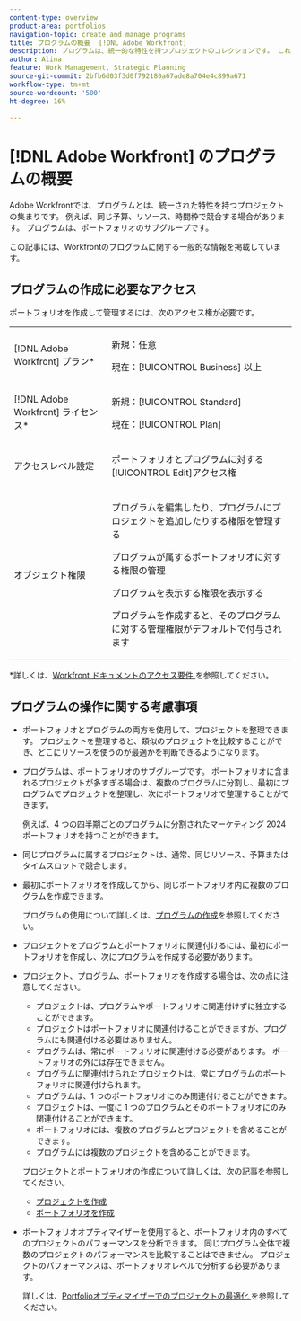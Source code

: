 ```yaml
---
content-type: overview
product-area: portfolios
navigation-topic: create and manage programs
title: プログラムの概要  [!DNL Adobe Workfront]
description: プログラムは、統一的な特性を持つプロジェクトのコレクションです。 これらのプロジェクトは通常、同じリソース、予算または時間枠を得るために競い合うことになります。プログラムは、ポートフォリオのサブグループです。 プロジェクトをポートフォリオに追加する前に、プログラムに関連付けることができます。
author: Alina
feature: Work Management, Strategic Planning
source-git-commit: 2bfb6d03f3d0f792180a67ade8a704e4c899a671
workflow-type: tm+mt
source-wordcount: '500'
ht-degree: 16%

---
```


# [!DNL Adobe Workfront] のプログラムの概要

<!-- Audited: 09/2024 -->

Adobe Workfrontでは、プログラムとは、統一された特性を持つプロジェクトの集まりです。 例えば、同じ予算、リソース、時間枠で競合する場合があります。 プログラムは、ポートフォリオのサブグループです。

この記事には、Workfrontのプログラムに関する一般的な情報を掲載しています。

## プログラムの作成に必要なアクセス

<!--leave the table uncollapsed as this article is about access-->

ポートフォリオを作成して管理するには、次のアクセス権が必要です。

<table style="table-layout:auto"> 
 <col> 
 <col> 
 <tbody> 
  <tr> 
   <td role="rowheader">[!DNL Adobe Workfront] プラン*</td> 
   <td> <p>新規：任意</p>
   <p>現在：[!UICONTROL Business] 以上</p> </td> 
  </tr> 
  <tr> 
   <td role="rowheader">[!DNL Adobe Workfront] ライセンス*</td> 
   <td> <p>新規：[!UICONTROL Standard]</p>
   <p>現在：[!UICONTROL Plan] </p> </td> 
  </tr> 
  <tr> 
   <td role="rowheader">アクセスレベル設定</td> 
   <td> <p>ポートフォリオとプログラムに対する[!UICONTROL Edit]アクセス権</p>  </td> 
  </tr> 
  <tr> 
   <td role="rowheader">オブジェクト権限</td> 
   <td> <p>プログラムを編集したり、プログラムにプロジェクトを追加したりする権限を管理する</p>
   <p>プログラムが属するポートフォリオに対する権限の管理 </p>
   <p>プログラムを表示する権限を表示する</p>
   <p>プログラムを作成すると、そのプログラムに対する管理権限がデフォルトで付与されます</p> 
    </td> 
  </tr> 
 </tbody> 
</table>

*詳しくは、[Workfront ドキュメントのアクセス要件 ](/help/quicksilver/administration-and-setup/add-users/access-levels-and-object-permissions/access-level-requirements-in-documentation.md) を参照してください。


## プログラムの操作に関する考慮事項

* ポートフォリオとプログラムの両方を使用して、プロジェクトを整理できます。 プロジェクトを整理すると、類似のプロジェクトを比較することができ、どこにリソースを使うのが最適かを判断できるようになります。

* プログラムは、ポートフォリオのサブグループです。 ポートフォリオに含まれるプロジェクトが多すぎる場合は、複数のプログラムに分割し、最初にプログラムでプロジェクトを整理し、次にポートフォリオで整理することができます。

  例えば、4 つの四半期ごとのプログラムに分割されたマーケティング 2024 ポートフォリオを持つことができます。

* 同じプログラムに属するプロジェクトは、通常、同じリソース、予算またはタイムスロットで競合します。

* 最初にポートフォリオを作成してから、同じポートフォリオ内に複数のプログラムを作成できます。

  プログラムの使用について詳しくは、[プログラムの作成](../../../manage-work/portfolios/create-and-manage-programs/create-program.md)を参照してください。

* プロジェクトをプログラムとポートフォリオに関連付けるには、最初にポートフォリオを作成し、次にプログラムを作成する必要があります。

* プロジェクト、プログラム、ポートフォリオを作成する場合は、次の点に注意してください。

   * プロジェクトは、プログラムやポートフォリオに関連付けずに独立することができます。
   * プロジェクトはポートフォリオに関連付けることができますが、プログラムにも関連付ける必要はありません。
   * プログラムは、常にポートフォリオに関連付ける必要があります。 ポートフォリオの外には存在できません。
   * プログラムに関連付けられたプロジェクトは、常にプログラムのポートフォリオに関連付けられます。
   * プログラムは、1 つのポートフォリオにのみ関連付けることができます。
   * プロジェクトは、一度に 1 つのプログラムとそのポートフォリオにのみ関連付けることができます。
   * ポートフォリオには、複数のプログラムとプロジェクトを含めることができます。
   * プログラムには複数のプロジェクトを含めることができます。

  プロジェクトとポートフォリオの作成について詳しくは、次の記事を参照してください。
   * [プロジェクトを作成](/help/quicksilver/manage-work/projects/create-projects/create-project.md)
   * [ポートフォリオを作成](/help/quicksilver/manage-work/portfolios/create-and-manage-portfolios/create-portfolios.md)


* ポートフォリオオプティマイザーを使用すると、ポートフォリオ内のすべてのプロジェクトのパフォーマンスを分析できます。 同じプログラム全体で複数のプロジェクトのパフォーマンスを比較することはできません。 プロジェクトのパフォーマンスは、ポートフォリオレベルで分析する必要があります。

  詳しくは、[Portfolioオプティマイザーでのプロジェクトの最適化 ](/help/quicksilver/manage-work/portfolios/portfolio-optimizer/optimize-projects-in-portfolio-optimizer.md) を参照してください。




